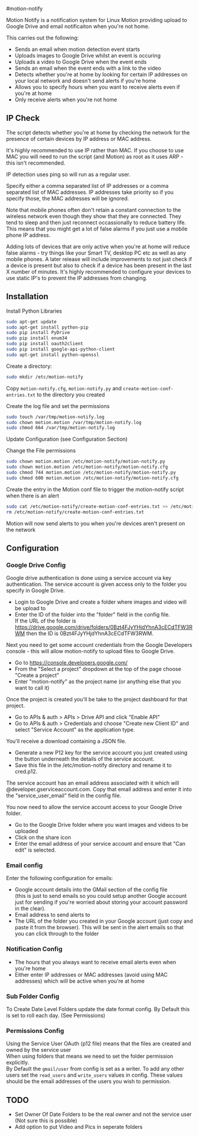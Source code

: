 #motion-notify

Motion Notify is a notification system for Linux Motion providing upload to Google Drive and email notificaiton when you're not home.

This carries out the following:

- Sends an email when motion detection event starts
- Uploads images to Google Drive whilst an event is occuring
- Uploads a video to Google Drive when the event ends
- Sends an email when the event ends with a link to the video
- Detects whether you're at home by looking for certain IP addresses on your local network and doesn't send alerts if you're home
- Allows you to specify hours when you want to receive alerts even if you're at home
- Only receive alerts when you're not home

## IP Check

The script detects whether you're at home by checking the network for the presence of certain devices by IP address or MAC address.

It's highly recommended to use IP rather than MAC. If you choose to use MAC you will need to run the script (and Motion) as root as it uses ARP - this isn't recommended.

IP detection uses ping so will run as a regular user.

Specify either a comma separated list of IP addresses or a comma separated list of MAC addresses.
IP addresses take priority so if you specify those, the MAC addresses will be ignored.

Note that mobile phones often don't retain a constant connection to the wireless network even though they show that they are connected.
They tend to sleep and then just reconnect occassionally to reduce battery life.
This means that you might get a lot of false alarms if you just use a mobile phone IP address.

Adding lots of devices that are only active when you're at home will reduce false alarms - try things like your Smart TV, desktop PC etc as well as any mobile phones.
A later release will include improvements to not just check if a device is present but also to check if a device has been present in the last X number of minutes.
It's highly recommended to configure your devices to use static IP's to prevent the IP addresses from changing.


## Installation

Install Python Libraries

```bash
sudo apt-get update
sudo apt-get install python-pip
sudo pip install PyDrive
sudo pip install enum34
sudo pip install oauth2client
sudo pip install google-api-python-client
sudo apt-get install python-openssl
```

Create a directory:

```bash
sudo mkdir /etc/motion-notify
```

Copy ```motion-notify.cfg```, ```motion-notify.py``` and ```create-motion-conf-entries.txt``` to the directory you created

Create the log file and set the permissions

```bash
sudo touch /var/tmp/motion-notify.log
sudo chown motion.motion /var/tmp/motion-notify.log
sudo chmod 664 /var/tmp/motion-notify.log
```

Update Configuration (see Configuration Section)

Change the File permissions

```bash
sudo chown motion.motion /etc/motion-notify/motion-notify.py
sudo chown motion.motion /etc/motion-notify/motion-notify.cfg
sudo chmod 744 motion.motion /etc/motion-notify/motion-notify.py
sudo chmod 600 motion.motion /etc/motion-notify/motion-notify.cfg
```

Create the entry in the Motion conf file to trigger the motion-notify script when there is an alert

```bash
sudo cat /etc/motion-notify/create-motion-conf-entries.txt >> /etc/motion/motion.conf
rm /etc/motion-notify/create-motion-conf-entries.txt
```

Motion will now send alerts to you when you're devices aren't present on the network


## Configuration

### Google Drive Config

Google drive authentication is done using a service account via key authentication. The service account is given access only to the folder you specify in Google Drive.

- Login to Google Drive and create a folder where images and video will be upload to
- Enter the ID of the folder into the "folder" field in the config file.<br/>
  If the URL of the folder is https://drive.google.com/drive/folders/0Bzt4FJyYHjdYhnA3cECdTFW3RWM then the ID is 0Bzt4FJyYHjdYhnA3cECdTFW3RWM.

Next you need to get some account credentials from the Google Developers console - this will allow motion-notify to upload files to Google Drive.

- Go to https://console.developers.google.com/
- From the "Select a project" dropdown at the top of the page choose "Create a project"
- Enter "motion-notify" as the project name (or anything else that you want to call it)

Once the project is created you'll be take to the project dashboard for that project.

- Go to APIs & auth > APIs > Drive API and click "Enable API"
- Go to APIs & auth > Credentials and choose "Create new Client ID" and select "Service Account" as the application type.

You'll receive a download containing a JSON file.

- Generate a new P12 key for the service account you just created using the button underneath the details of the service account.
- Save this file in the /etc/motion-notify directory and rename it to cred.p12.

The service account has an email address associated with it which will @developer.gserviceaccount.com.
Copy that email address and enter it into the "service_user_email" field in the config file.

You now need to allow the service account access to your Google Drive folder.

- Go to the Google Drive folder where you want images and videos to be uploaded
- Click on the share icon
- Enter the email address of your service account and ensure that "Can edit" is selected.

### Email config

Enter the following configuration for emails:

- Google account details into the GMail section of the config file <br/>
  (this is just to send emails so you could setup another Google account just for sending if you're worried about storing your account password in the clear).
- Email address to send alerts to
- The URL of the folder you created in your Google account (just copy and paste it from the browser). This will be sent in the alert emails so that you can click through to the folder

### Notification Config
- The hours that you always want to receive email alerts even when you're home
- Either enter IP addresses or MAC addresses (avoid using MAC addresses) which will be active when you're at home

### Sub Folder Config

To Create Date Level Folders update the date format config. By Default this is set to roll each day. (See Permissions)

### Permissions Config

Using the Service User OAuth (p12 file) means that the files are created and owned by the service user<br/>
When using folders that means we need to set the folder permission explicitly.<br/>
By Default the ```gmail/user``` from config is set as a writer. To add any other users set the ```read_users``` and ```write_users``` values in config. 
These values should be the email addresses of the users you wish to permission.

## TODO

- Set Owner Of Date Folders to be the real owner and not the service user (Not sure this is possible)
- Add option to put Video and Pics in seperate folders